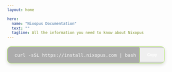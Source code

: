 ```yaml
---
layout: home

hero:
  name: "Nixopus Documentation"
  text: ""
  tagline: All the information you need to know about Nixopus
---
```

<div style="display: flex; justify-content: center; align-items: center; margin: 1.5em 0;">
  <div style="position: relative; display: inline-flex; align-items: center; background: rgba(0,0,0,0.18); border-radius: 12px; border: 1px solid #9be935; overflow: hidden; box-shadow: 0 4px 12px rgba(0,0,0,0.15); min-width: 400px; max-width: 90vw;">
        <div style="flex: 1; padding: 1.2em 1.5em; font-family: 'Fira Code', 'Monaco', 'Consolas', monospace; font-size: 1.05em; color: #fff; background: rgba(0,0,0,0.18); overflow-x: auto; white-space: nowrap; max-width: 600px;">
      curl -sSL https://install.nixopus.com | bash
    </div>
    <button onclick="navigator.clipboard.writeText(this.previousElementSibling.textContent.trim()); this.innerText='Copied!'; setTimeout(()=>this.innerText='Copy',1200);" style="color: #fff; border: none; padding: 1.2em 1.5em; font-weight: 600; font-size: 0.9em; cursor: pointer; transition: all 0.2s; outline: none; border-left: 1px solid #9be935; min-width: 80px; display: flex; align-items: center; justify-content: center;">Copy</button>
  </div>
</div>
<SponsorsMarquee />
